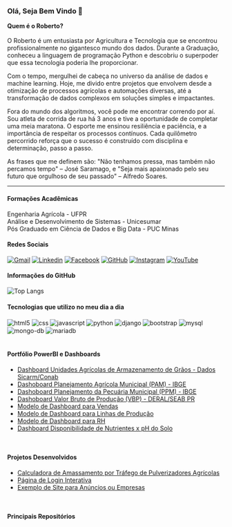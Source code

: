 ### Olá, Seja Bem Vindo 🤝
<b>Quem é o Roberto?</b> <br><br>
O Roberto é um entusiasta por Agricultura e Tecnologia que se encontrou profissionalmente no gigantesco mundo dos dados. Durante a Graduação, conheceu a linguagem de programação Python e descobriu o superpoder que essa tecnologia poderia lhe proporcionar.

Com o tempo, mergulhei de cabeça no universo da análise de dados e machine learning. Hoje, me divido entre projetos que envolvem desde a otimização de processos agrícolas e automações diversas, até a transformação de dados complexos em soluções simples e impactantes.

Fora do mundo dos algoritmos, você pode me encontrar correndo por aí. Sou atleta de corrida de rua há 3 anos e tive a oportunidade de completar uma meia maratona. O esporte me ensinou resiliência e paciência, e a importância de respeitar os processos contínuos. Cada quilômetro percorrido reforça que o sucesso é construído com disciplina e determinação, passo a passo.

As frases que me definem são: "Não tenhamos pressa, mas também não percamos tempo" – José Saramago, e "Seja mais apaixonado pelo seu futuro que orgulhoso de seu passado" – Alfredo Soares.
<hr>


#### **Formações Acadêmicas**
Engenharia Agrícola - UFPR  
Análise e Desenvolvimento de Sistemas - Unicesumar  
Pós Graduado em Ciência de Dados e Big Data - PUC Minas

     
#### **Redes Sociais**

[![Gmail](https://img.shields.io/badge/Gmail-D14836?style=for-the-badge&logo=gmail&logoColor=white)](mailto:roberto.junior1202@gmail.com)
[![Linkedin](https://img.shields.io/badge/LinkedIn-0077B5?style=for-the-badge&logo=linkedin&logoColor=white)](https://www.linkedin.com/in/robertojunior1202/)
[![Facebook](https://img.shields.io/badge/Facebook-1877F2?style=for-the-badge&logo=facebook&logoColor=white)](https://www.facebook.com/roberto.junior.77964/?locale=pt_BR)
[![GitHub](https://img.shields.io/badge/GitHub-100000?style=for-the-badge&logo=github&logoColor=white)](https://github.com/robertojunior1202)
[![Instagram](https://img.shields.io/badge/Instagram-E4405F?style=for-the-badge&logo=instagram&logoColor=white)](https://www.instagram.com/roberto_junior1202/)
[![YouTube](https://img.shields.io/badge/YouTube-FF0000?style=for-the-badge&logo=youtube&logoColor=white)](https://www.youtube.com/channel/UCZnreLJq2GG8bnEFeyYcJiA)


#### **Informações do GitHub**

![Top Langs](https://github-readme-stats.vercel.app/api/top-langs/?username=robertojunior1202&layout=compact)

#### **Tecnologias que utilizo no meu dia a dia**

<div style="display:inline_block">
    <img align ="center" alt= "html5" src="https://img.shields.io/badge/HTML5-E34F26?style=for-the-badge&logo=html5&logoColor=white">
    <img align ="center" alt= "css" src="https://img.shields.io/badge/CSS3-1572B6?style=for-the-badge&logo=css3&logoColor=white">
    <img align ="center" alt= "javascript" src="https://img.shields.io/badge/JavaScript-F7DF1E?style=for-the-badge&logo=javascript&logoColor=black">
    <img align ="center" alt= "python" src="https://img.shields.io/badge/Python-14354C?style=for-the-badge&logo=python&logoColor=white">
    <img align ="center" alt= "django" src="https://img.shields.io/badge/Django-092E20?style=for-the-badge&logo=django&logoColor=white">
    <img align ="center" alt= "bootstrap" src="https://img.shields.io/badge/Bootstrap-563D7C?style=for-the-badge&logo=bootstrap&logoColor=white">
    <img align ="center" alt= "mysql" src="https://img.shields.io/badge/MySQL-00000F?style=for-the-badge&logo=mysql&logoColor=white">
    <img align ="center" alt= "mongo-db" src="https://img.shields.io/badge/MongoDB-4EA94B?style=for-the-badge&logo=mongodb&logoColor=white">
    <img align ="center" alt= "mariadb" src="https://img.shields.io/badge/MariaDB-003545?style=for-the-badge&logo=mariadb&logoColor=white">
    
</div><br/>

#### **Portfólio PowerBI e Dashboards**
- [Dashboard Unidades Agrícolas de Armazenamento de Grãos - Dados Sicarm/Conab](https://app.powerbi.com/view?r=eyJrIjoiMjRlYjBhYzctNDZkMC00ZTA3LTlmODQtNTI5ZDMwM2E3NDI2IiwidCI6ImMzN2IzN2EzLWU5ZTItNDJmOS1iYzY3LTRiOWI3MzhlMWRmMCJ9)
- [Dashoboard Planejamento Agrícola Municipal (PAM) - IBGE](https://app.powerbi.com/view?r=eyJrIjoiMDk4NjE5ZTktMDhlYi00NzIxLTkyNDEtNTJmMGRiOGIzYTQ0IiwidCI6ImMzN2IzN2EzLWU5ZTItNDJmOS1iYzY3LTRiOWI3MzhlMWRmMCJ9) 
- [Dashoboard Planejamento da Pecuária Municipal (PPM) - IBGE](https://app.powerbi.com/view?r=eyJrIjoiMzE4MjZhMTgtMzQyNi00ZTk4LTg1MjMtMTMyZTA3MThlMzJlIiwidCI6ImMzN2IzN2EzLWU5ZTItNDJmOS1iYzY3LTRiOWI3MzhlMWRmMCJ9)
- [Dashoboard Valor Bruto de Produção (VBP) - DERAL/SEAB PR](https://app.powerbi.com/view?r=eyJrIjoiYTgxMWI1MjEtMzdiMy00YzgxLWI5ZDctYzA4ZjkxYjM2ZmNjIiwidCI6ImMzN2IzN2EzLWU5ZTItNDJmOS1iYzY3LTRiOWI3MzhlMWRmMCJ9)
- [Modelo de Dashboard para Vendas](https://app.powerbi.com/view?r=eyJrIjoiODI5N2JkMzYtZWE1My00MWM2LThmNzUtOWI5YzM4NDY5ZDg2IiwidCI6ImMzN2IzN2EzLWU5ZTItNDJmOS1iYzY3LTRiOWI3MzhlMWRmMCJ9)
- [Modelo de Dashboard para Linhas de Produção ](https://app.powerbi.com/view?r=eyJrIjoiZDNlOTk5OTctODM4YS00NzE4LWE3YTMtMDM5NmM0NzE5MjFhIiwidCI6ImMzN2IzN2EzLWU5ZTItNDJmOS1iYzY3LTRiOWI3MzhlMWRmMCJ9)
- [Modelo de Dashboard para RH](https://app.powerbi.com/view?r=eyJrIjoiM2YyOTA1ZDYtZjM1OS00NTRhLTk4MTUtYWNmYzhhMTEzYTc4IiwidCI6ImMzN2IzN2EzLWU5ZTItNDJmOS1iYzY3LTRiOWI3MzhlMWRmMCJ9)
- [Dashboard Disponibilidade de Nutrientes x pH do Solo ](https://app.powerbi.com/view?r=eyJrIjoiYzUyZTliZWUtZjRhYS00NDU4LWEwNDItYzY5NDYzOWM2MDMzIiwidCI6ImMzN2IzN2EzLWU5ZTItNDJmOS1iYzY3LTRiOWI3MzhlMWRmMCJ9)


<br/>

#### **Projetos Desenvolvidos**
 - [Calculadora de Amassamento por Tráfego de Pulverizadores Agrícolas](https://sweet-crostata-4bbe93.netlify.app/)
 - [Página de Login Interativa](https://resonant-frangipane-34fb39.netlify.app/)
 - [Exemplo de Site para Anúncios ou Empresas](https://658db6ce4abcd61212ff709c--friendly-dango-7dbf83.netlify.app/)


<br/>

#### **Principais Repositórios**
